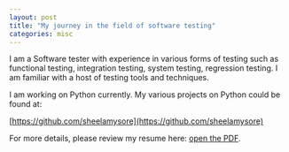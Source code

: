 ```yaml
---
layout: post
title: "My journey in the field of software testing"
categories: misc
---
```


I am a Software tester with experience in various forms of testing such as functional testing, integration testing, system testing, regression testing. I am familiar with a host of testing tools and techniques. 

I am working on Python currently. My various projects on Python could be found at:

[https://github.com/sheelamysore](https://github.com/sheelamysore)

For more details, please review my resume here: <a href="/SHEELA-MS.pdf">open the PDF</a>.

<object style="min-height: 600px;" data="SHEELA-MS.pdf" width="100%" height="100%" type='application/pdf'/>
